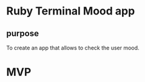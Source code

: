 # Ruby Terminal Mood app


## purpose

To create an app that allows to check the user mood.

# MVP

